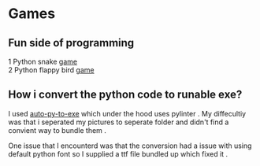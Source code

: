 # Games
## Fun side of programming

1 Python snake [game](https://github.com/Lior-Altarescu/games/tree/main/snake/README.md)  
2 Python flappy bird [game](https://github.com/Lior-Altarescu/games/tree/main/flapp_bird/README.md)


## How i convert the python code to runable exe?
I used [auto-py-to-exe](https://pypi.org/project/auto-py-to-exe/) which under the hood uses pylinter . My diffecultiy was that i seperated my pictures to seperate folder and didn't find a convient way to bundle them .

One issue that I encounterd was that the conversion had a issue with using default python font so I supplied a ttf file bundled up which fixed it .


